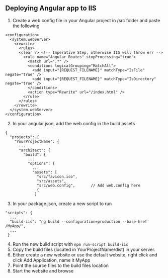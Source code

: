## Deploying Angular app to IIS

1. Create a web.config file in your Angular project in /src folder and paste the following
```
<configuration>
  <system.webServer>
    <rewrite>
      <rules>
      <clear /> <!-- Imperative Step, otherwise IIS will throw err -->
        <rule name="Angular Routes" stopProcessing="true">
          <match url=".*" />
          <conditions logicalGrouping="MatchAll">
            <add input="{REQUEST_FILENAME}" matchType="IsFile" negate="true" />
            <add input="{REQUEST_FILENAME}" matchType="IsDirectory" negate="true" />
          </conditions>
          <action type="Rewrite" url="/index.html" />
        </rule>
      </rules>
    </rewrite>
  </system.webServer>
</configuration>
```
2. In your angular.json, add the web.config in the build assets
```
{
  "projects": {
    "YourProjectName": {
      ...
      "architect": {
        "build": {
          ...
          "options": {
            ...
            "assets": [
              "src/favicon.ico",
              "src/assets",
              "src/web.config",       // Add web.config here
              {
             ]
```
3. In your package.json, create a new script to run
```
"scripts": {
  ...
  "build-iis": "ng build --configuration=production --base-href /MyApp/",
  ...
 }
```
4. Run the new build script with ```npm run-script build-iis```
5. Copy the build files (located in YourProjectName/dist) in your server.
6. Either create a new website or use the default website, right click and click Add Application, name it MyApp
7. Point the source files to the build files location
8. Start the website and browse
